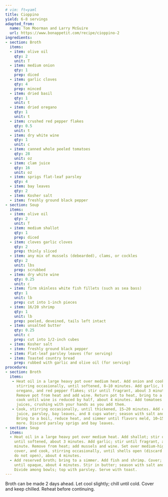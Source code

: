 ```yaml
---
# vim: ft=yaml
title: Cioppino
yield: 6-8 servings
adapted_from:
  name: Tom Moorman and Larry McGuire
  url: https://www.bonappetit.com/recipe/cioppino-2
ingredients:
- section: Broth
  items:
  - item: olive oil
    qty: 2
    unit: T
  - item: medium onion
    qty: 1
    prep: diced
  - item: garlic cloves
    qty: 4
    prep: minced
  - item: dried basil
    qty: 1
    unit: t
  - item: dried oregano
    qty: 1
    unit: t
  - item: crushed red pepper flakes
    qty: 0.5
    unit: t
  - item: dry white wine
    qty: 1
    unit: c
  - item: canned whole peeled tomatoes
    qty: 28
    unit: oz
  - item: clam juice
    qty: 16
    unit: oz
  - item: sprigs flat-leaf parsley
    qty: 4
  - item: bay leaves
    qty: 2
  - item: Kosher salt
  - item: freshly ground black pepper
- section: Soup
  items:
  - item: olive oil
    qty: 2
    unit: T
  - item: medium shallot
    qty: 1
    prep: diced
  - item: cloves garlic cloves
    qty: 2
    prep: thinly sliced
  - item: any mix of mussels (debearded), clams, or cockles
    qty: 2
    unit: lbs
    prep: scrubbed
  - item: dry white wine
    qty: 0.25
    unit: c
  - item: firm skinless white fish fillets (such as sea bass)
    qty: 1
    unit: lb
    prep: cut into 1-inch pieces
  - item: 16/20 shrimp
    qty: 1
    unit: lb
    prep: peeled, deveined, tails left intact
  - item: unsalted butter
    qty: 0.25
    unit: c
    prep: cut into 1/2-inch cubes
  - item: Kosher salt
  - item: freshly ground black pepper
  - item: Flat-leaf parsley leaves (for serving)
  - item: Toasted country bread
    prep: rubbed with garlic and olive oil (for serving)
procedure:
- section: Broth
  items:
   - Heat oil in a large heavy pot over medium heat. Add onion and cook,
     stirring occasionally, until softened, 8–10 minutes. Add garlic, basil,
     oregano, and red pepper flakes; stir until fragrant, about 3 minutes.
     Remove pot from heat and add wine. Return pot to heat, bring to a boil, and
     cook until wine is reduced by half, about 4 minutes. Add tomatoes with
     juices, crushing with your hands as you add them.
   - Cook, stirring occasionally, until thickened, 15–20 minutes. Add clam
     juice, parsley, bay leaves, and 8 cups water; season with salt and pepper.
     Bring to a boil, reduce heat, and simmer until flavors meld, 10–15 minutes
     more. Discard parsley sprigs and bay leaves.
- section: Soup
  items:
  - Heat oil in a large heavy pot over medium heat. Add shallot; stir often
    until softened, about 3 minutes. Add garlic; stir until fragrant, about 1
    minute. Remove from heat; add mussels and wine. Set over medium-high heat,
    cover, and cook, stirring occasionally, until shells open (discard any that
    do not open), about 4 minutes.
  - Add reserved broth; bring to a simmer. Add fish and shrimp. Cover; cook just
    until opaque, about 4 minutes. Stir in butter; season with salt and pepper.
    Divide among bowls; top with parsley. Serve with toast.
---
```


Broth can be made 2 days ahead. Let cool slightly; chill until cold. Cover and
keep chilled. Reheat before continuing.
